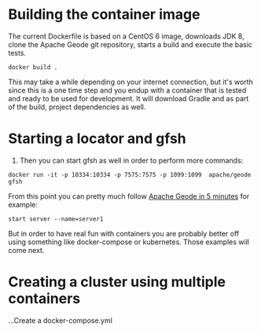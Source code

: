 # Building the container image

The current Dockerfile is based on a CentOS 6 image, downloads JDK 8, clone the Apache Geode git repository, starts a build and execute the basic tests. 

```
docker build .
```

This may take a while depending on your internet connection, but it's worth since this is a one time step and you endup with a container that is tested and ready to be used for development. It will download Gradle and as part of the build, project dependencies as well. 

# Starting a locator and gfsh

1. Then you can start gfsh as well in order to perform more commands:

```
docker run -it -p 10334:10334 -p 7575:7575 -p 1099:1099  apache/geode gfsh
```


From this point you can pretty much follow [Apache Geode in 5 minutes](https://cwiki.apache.org/confluence/display/GEODE/Index#Index-Geodein5minutes) for example:

```
start server --name=server1
```

But in order to have real fun with containers you are probably better off using something like docker-compose or kubernetes. Those examples will come next. 

# Creating a cluster using multiple containers

...Create a docker-compose.yml 
